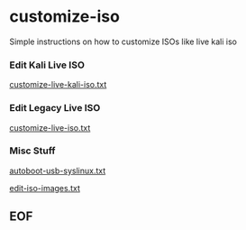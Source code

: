 # customize-iso

Simple instructions on how to customize ISOs like live kali iso

### Edit Kali Live ISO

[customize-live-kali-iso.txt](customize-live-kali-iso.txt)

### Edit Legacy Live ISO

[customize-live-iso.txt](customize-live-iso.txt)

### Misc Stuff

[autoboot-usb-syslinux.txt](autoboot-usb-syslinux.txt)

[edit-iso-images.txt](edit-iso-images.txt)

## EOF
